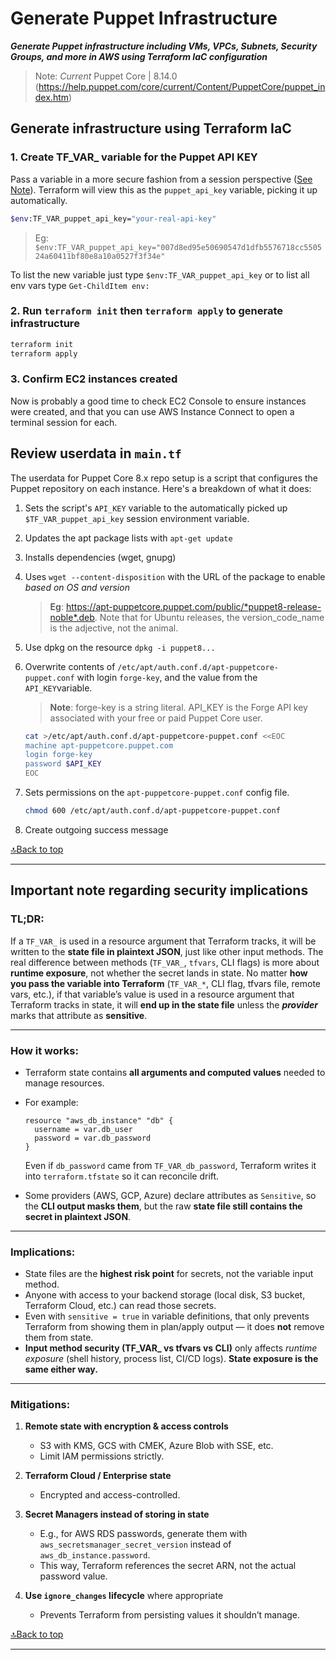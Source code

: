 # Generate Puppet Infrastructure
***Generate Puppet infrastructure including VMs, VPCs, Subnets, Security Groups, and more in AWS using Terraform IaC configuration***

> Note: *Current* Puppet Core | 8.14.0 (https://help.puppet.com/core/current/Content/PuppetCore/puppet_index.htm)

## Generate infrastructure using Terraform IaC
### 1. Create TF_VAR_ variable for the Puppet API KEY
Pass a variable in a more secure fashion from a session perspective ([See Note](#important-note-regarding-security-implications)).  Terraform will view this as the `puppet_api_key` variable, picking it up automatically.
```bash
$env:TF_VAR_puppet_api_key="your-real-api-key"
```
  > Eg:   `$env:TF_VAR_puppet_api_key="007d8ed95e50690547d1dfb5576718cc550524a60411bf80e8a10a0527f3f34e"`

To list the new variable just type `$env:TF_VAR_puppet_api_key` or to list all env vars type `Get-ChildItem env:`

### 2. Run `terraform init` then `terraform apply` to generate infrastructure
```bash
terraform init
terraform apply
```

### 3. Confirm EC2 instances created
Now is probably a good time to check EC2 Console to ensure instances were created, and that you can use AWS Instance Connect to open a terminal session for each.

## Review userdata in `main.tf`
The userdata for Puppet Core 8.x repo setup is a script that configures the Puppet repository on each instance. Here's a breakdown of what it does:

1. Sets the script's `API_KEY` variable to the automatically picked up `$TF_VAR_puppet_api_key` session environment variable.
2. Updates the apt package lists with `apt-get update` 
3. Installs dependencies (wget, gnupg)
4. Uses `wget --content-disposition` with the URL of the package to enable *based on OS and version*
   
   > **Eg**: https://apt-puppetcore.puppet.com/public/*puppet8-release-noble*.deb. Note that for Ubuntu releases, the version_code_name is the adjective, not the animal.

5. Use dpkg on the resource `dpkg -i puppet8...`
6. Overwrite contents of `/etc/apt/auth.conf.d/apt-puppetcore-puppet.conf` with login `forge-key`, and the value from the `API_KEY`variable.
   > **Note**: forge-key is a string literal. API_KEY is the Forge API key associated with your free or paid Puppet Core user.

   ```bash
   cat >/etc/apt/auth.conf.d/apt-puppetcore-puppet.conf <<EOC
   machine apt-puppetcore.puppet.com
   login forge-key
   password $API_KEY
   EOC
   ```
7. Sets permissions on the `apt-puppetcore-puppet.conf` config file.
   ```bash
   chmod 600 /etc/apt/auth.conf.d/apt-puppetcore-puppet.conf
   ```

8. Create outgoing success message  

[🔝Back to top](#generare-puppet-infrastructure)

---

## Important note regarding security implications

### TL;DR: 
If a `TF_VAR_` is used in a resource argument that Terraform tracks, it will be written to the **state file in plaintext JSON**, just like other input methods. The real difference between methods (`TF_VAR_`, `tfvars`, CLI flags) is more about **runtime exposure**, not whether the secret lands in state. No matter **how you pass the variable into Terraform** (`TF_VAR_*`, CLI flag, tfvars file, remote vars, etc.), if that variable’s value is used in a resource argument that Terraform tracks in state, it will **end up in the state file** unless the ***provider*** marks that attribute as **sensitive**.

---

### How it works:

* Terraform state contains **all arguments and computed values** needed to manage resources.

* For example:

  ```hcl
  resource "aws_db_instance" "db" {
    username = var.db_user
    password = var.db_password
  }
  ```

  Even if `db_password` came from `TF_VAR_db_password`, Terraform writes it into `terraform.tfstate` so it can reconcile drift.

* Some providers (AWS, GCP, Azure) declare attributes as `Sensitive`, so the **CLI output masks them**, but the raw **state file still contains the secret in plaintext JSON**.

---

### Implications:

* State files are the **highest risk point** for secrets, not the variable input method.
* Anyone with access to your backend storage (local disk, S3 bucket, Terraform Cloud, etc.) can read those secrets.
* Even with `sensitive = true` in variable definitions, that only prevents Terraform from showing them in plan/apply output — it does **not** remove them from state.
* **Input method security (TF_VAR_ vs tfvars vs CLI)** only affects *runtime exposure* (shell history, process list, CI/CD logs). **State exposure is the same either way.**

---

### Mitigations:

1. **Remote state with encryption & access controls**

   * S3 with KMS, GCS with CMEK, Azure Blob with SSE, etc.
   * Limit IAM permissions strictly.

2. **Terraform Cloud / Enterprise state**

   * Encrypted and access-controlled.

3. **Secret Managers instead of storing in state**

   * E.g., for AWS RDS passwords, generate them with `aws_secretsmanager_secret_version` instead of `aws_db_instance.password`.
   * This way, Terraform references the secret ARN, not the actual password value.

4. **Use `ignore_changes` lifecycle** where appropriate

   * Prevents Terraform from persisting values it shouldn’t manage.

[🔝Back to top](#generare-puppet-infrastructure)

---